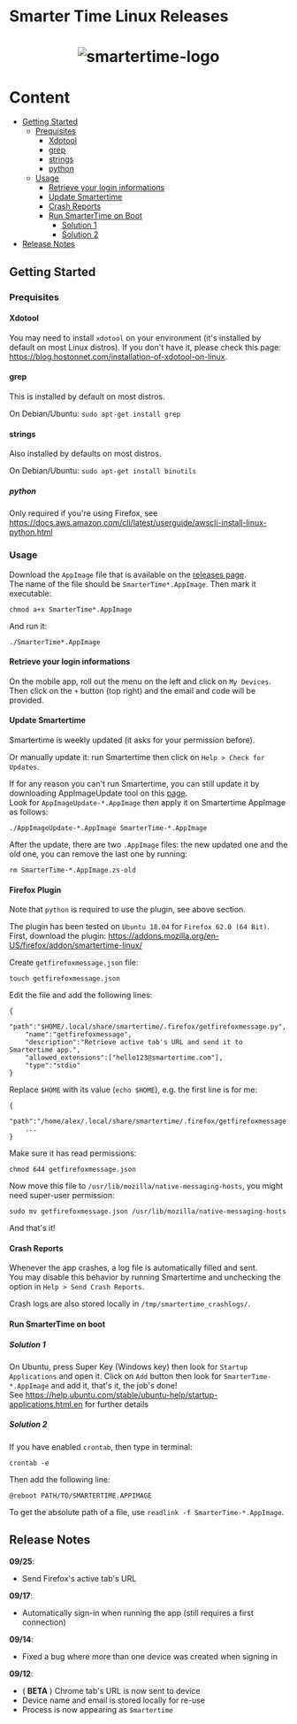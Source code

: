 # Smarter Time Linux Releases

<h1 align="center">
  <img src="https://www.androidplanet.nl/wp-content/uploads/2018/01/smartertime-580x375.jpg" alt="smartertime-logo">
</h1>

# Content
- [Getting Started](#getting-started)
  * [Prequisites](#prequisites)
    + [Xdotool](#xdotool)
    + [grep](#grep)
    + [strings](#strings)
    + [python](#python)
  * [Usage](#usage)
    + [Retrieve your login informations](#retrieve-your-login-informations)
    + [Update Smartertime](#update-smartertime)
    + [Crash Reports](#crash-reports)
    + [Run SmarterTime on Boot](#run-smartertime-on-boot)
        - [Solution 1](#solution-1)
        - [Solution 2](#solution-2)
- [Release Notes](#release-notes)

## Getting Started

### Prequisites

#### Xdotool

You may need to install `xdotool` on your environment (it's installed by default on most Linux distros).
If you don't have it, please check this page: https://blog.hostonnet.com/installation-of-xdotool-on-linux.

#### grep

This is installed by default on most distros.  
  
On Debian/Ubuntu: `sudo apt-get install grep`

#### strings

Also installed by defaults on most distros.  
  
On Debian/Ubuntu: `sudo apt-get install binutils`

##### python

Only required if you're using Firefox, see https://docs.aws.amazon.com/cli/latest/userguide/awscli-install-linux-python.html

### Usage

Download the `AppImage` file that is available on the [releases page](https://github.com/Smartertime/SmarterTimeLinux/releases).  
The name of the file should be `SmarterTime*.AppImage`. Then mark it executable:
```
chmod a+x SmarterTime*.AppImage
```
And run it:
```
./SmarterTime*.AppImage
```

#### Retrieve your login informations

On the mobile app, roll out the menu on the left and click on `My Devices`.  
Then click on the `+` button (top right) and the email and code will be provided.  

#### Update Smartertime

Smartertime is weekly updated (it asks for your permission before).

Or manually update it: run Smartertime then click on `Help > Check for Updates`.  
  
If for any reason you can't run Smartertime, you can still update it by downloading AppImageUpdate tool on this [page](https://github.com/AppImage/AppImageUpdate/releases/).  
Look for `AppImageUpdate-*.AppImage` then apply it on Smartertime AppImage as follows:

```
./AppImageUpdate-*.AppImage SmarterTime-*.AppImage
```

After the update, there are two `.AppImage` files: the new updated one and the old one, you can remove the last one by running:

```
rm SmarterTime-*.AppImage.zs-old
```

#### Firefox Plugin

Note that `python` is required to use the plugin, see above section.  
  
The plugin has been tested on `Ubuntu 18.04` for `Firefox 62.0 (64 Bit)`. First, download the plugin: https://addons.mozilla.org/en-US/firefox/addon/smartertime-linux/  
  
Create `getfirefoxmessage.json` file:

```
touch getfirefoxmessage.json
```

Edit the file and add the following lines:

```
{
    "path":"$HOME/.local/share/smartertime/.firefox/getfirefoxmessage.py",
    "name":"getfirefoxmessage",
    "description":"Retrieve active tab's URL and send it to Smartertime app.",
    "allowed_extensions":["hello123@smartertime.com"],
    "type":"stdio"
}
```

Replace `$HOME` with its value (`echo $HOME`), e.g. the first line is for me:

```
{
    "path":"/home/alex/.local/share/smartertime/.firefox/getfirefoxmessage.py",
    ...
}
```

Make sure it has read permissions:

```
chmod 644 getfirefoxmessage.json
```

Now move this file to `/usr/lib/mozilla/native-messaging-hosts`, you might need super-user permission:

```
sudo mv getfirefoxmessage.json /usr/lib/mozilla/native-messaging-hosts
```

And that's it!

#### Crash Reports

Whenever the app crashes, a log file is automatically filled and sent.  
You may disable this behavior by running Smartertime and unchecking the option in `Help > Send Crash Reports`.
  
Crash logs are also stored locally in `/tmp/smartertime_crashlogs/`.

#### Run SmarterTime on boot

##### Solution 1

On Ubuntu, press Super Key (Windows key) then look for `Startup Applications` and open it. 
Click on `Add` button then look for `SmarterTime-*.AppImage` and add it, that's it, the job's done!  
See https://help.ubuntu.com/stable/ubuntu-help/startup-applications.html.en for further details

##### Solution 2

If you have enabled `crontab`, then type in terminal:

```
crontab -e
```

Then add the following line:

```
@reboot PATH/TO/SMARTERTIME.APPIMAGE
```

To get the absolute path of a file, use `readlink -f SmarterTime-*.AppImage`.

## Release Notes

**09/25**:
- Send Firefox's active tab's URL

**09/17**:
- Automatically sign-in when running the app (still requires a first connection)

**09/14**:
- Fixed a bug where more than one device was created when signing in

**09/12**:
- ( **BETA** ) Chrome tab's URL is now sent to device
- Device name and email is stored locally for re-use
- Process is now appearing as `Smartertime`
